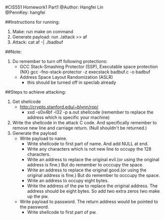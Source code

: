 #CIS551 Homework1 Part1
@Author: Hangfei Lin  
@PennKey: hangfei


##Instructions for running:
1. Make: run make on command
2. Generate payload: run ./attack >> af
3. Attack: cat af -| ./badbuf

##Note:
1. Do remember to turn off following protections:
	- GCC Stack-Smashing Protector (SSP), Executable space protection (NX)
		gcc -fno-stack-protector -z execstack badbuf.c -o badbuf 
	- Address Space Layout Randomization (ASLR)
		- this should be turned off in speclab already


##Steps to achieve attacking:
1. Get shellcode
	- http://crypto.stanford.edu/~blynn/rop/
		- xxd -s0x4bf -l32 -p a.out shellcode (remember to replace the address which is specific your machine)
2. Write the shellcode in the attack C code. And specifically remember to remove new line and carriage return. (Null shouldn't be returned.)
3. Generate the payload
	- Write payload to name.
		- Write shellcode to first part of name. And add NULL at end.
		- Write any characters which is not new line to occupy the 128 characters.
		- Write an address to replace the original evil.(or using the original address is fine.) But do remember to occcupy the space.
		- Write an address to replace the original good.(or using the original address is fine.) But do remember to occcupy the space.
		- Write an address to occupy eight bytes.
		- Write the address of the pw to replace the original address. The address should be eight bytes. So add two extra zeros two make up the pw.
	- Write payload to password. The return address would be pointed to the password.
		- Write shellcode to first part of pw.
